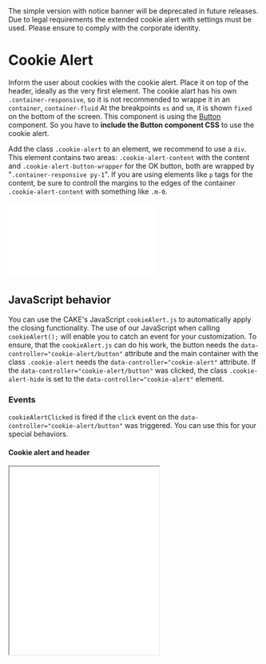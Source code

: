 <AlertWarning alertHeadline="Deprecated">
The simple version with notice banner will be deprecated in future releases. Due to legal requirements the extended cookie alert with settings must be used.
</AlertWarning>

<AlertInfo alertHeadline="Modifiable">
Please ensure to comply with the corporate identity.
</AlertInfo>

# Cookie Alert

Inform the user about cookies with the cookie alert. Place it on top of the header, ideally as the very first element. The cookie alart has his own `.container-responsive`, so it is not recommended to wrappe it in an `container`, `container-fluid` At the breakpoints `xs` and `sm`, it is shown `fixed` on the bottom of the screen. This component is using the [Button](button.md) component. So you have to **include the Button component CSS** to use the cookie alert.

Add the class `.cookie-alert` to an element, we recommend to use a `div`. This element contains two areas: `.cookie-alert-content` with the content and `.cookie-alert-button-wrapper` for the OK button, both are wrapped by "`.container-responsive py-1`". If you are using elements like `p` tags for the content, be sure to controll the margins to the edges of the container `.cookie-alert-content` with something like `.m-0`.

<ContentRack
    fields='
        "preview": {
            "src": "examples/CookieAlertExample.html",
            "type": "link"
        },
        "<html>":{
            "src": "examples/CookieAlertExample.html",
            "type": "content",
            "selector": "#app"
        }
    '
 />

![CookieAlertExample](examples/CookieAlertExample.html)

## JavaScript behavior

You can use the CAKE's JavaScript `cookieAlert.js` to automatically apply the closing functionality. The use of our JavaScript when calling `cookieAlert();` will enable you to catch an event for your customization.
To ensure, that the `cookieAlert.js` can do his work, the button needs the `data-controller="cookie-alert/button"` attribute and the main container with the class `.cookie-alert` needs the `data-controller="cookie-alert"` attribute. If the `data-controller="cookie-alert/button"` was clicked, the class `.cookie-alert-hide` is set to the `data-controller="cookie-alert"` element.

### Events

`cookieAlertClicked` is fired if the `click` event on the `data-controller="cookie-alert/button"` was triggered. You can use this for your special behaviors.

#### Cookie alert and header

<ContentRack
    fields='
        "preview": {
            "src": "examples/CookieAlertWithHeader.html",
            "type": "link"
        },
        "<html>":{
            "src": "examples/CookieAlertWithHeader.html",
            "type": "content",
            "selector": "#app"
        }
    '
 />

<Iframe src="examples/CookieAlertWithHeader.html" style="min-height: 23.5rem" title="Cookie alert and header" alt="CookieAlertWithHeader" />

## Extended Cookie Banner

In order to be legally on the safe side, the extended cookie banner must be used in most cases. This modal informs the user about cookies and also gives the user the possibility to set his personal cookie preferences. This cookie banner is designed as an overlay because it is legally required that the user first acts with this element before he can use the site.

This component uses the [button component](../Button/Button.md) and the checkbox of the [form component](../Form/Form.md). Therefore you have to include the CSS of these both components in order to get the extended cookie alert displayed correctly!

<ContentRack
    fields='
        "preview": {
            "src": "examples/CookieAlertExtendedExample.html",
            "type": "link"
        },
        "<html>":{
            "src": "examples/CookieAlertExtendedExample.html",
            "type": "content",
            "selector": "#app"
        }
    '
 />

<Iframe src="examples/CookieAlertExtendedExample.html" style="min-height: 28.5rem; max-height: 28.5rem;" title="Cookie alert extended" alt="CookieAlertExtendedExample" />

The extended cookie alert uses the `<dialog>` element. In order to get the correct styling applied to it, you have to use the `.cookie-alert-extended` class.
This dialog element is the transparent black background. Inside this `<dialog>` element you should create a `<div>` with the class `.cookie-alert-extended-modal` applied to it. This is the wrapper element for all the content elements of this component:

* title as a `<h2>` element with the class `.h5`
* description as a `<p>` tag and the class `.cookie-alert-extended-description`
* more-details link `.cookie-alert-extended-detail-link`
* *accept all* cookies button
* the cookie configuration collapsible `<div>` `.cookie-alert-configuration`
  * the checkboxes wrapper `<div>` `.cookie-alert-configuration-settings`
    * the labels of each checkbox `.cookie-alert-extended-checkbox-label`
  * the *accept configuration* button

The detailed structure of this component can be seen in the above example. Best practice is to the cookie alert component as the first element in the body of each page. Additionaly it is mandatory to place a link to your cookie-information page into the description text! **Be aware, that on the cookie-information page there shouldn't be any cookie-alert. Because otherwise the visitor is not able to read the information before accepting anything. Thus you should not save or use any cookies on this page because the visitor has not accepted anything.**

### Accessibility

Because this component is a legal requirement, special attention should be paid to good accessibility! One important thing is to not use a `<div>` but a `<dialog>` element to tell especially screenreaders that this element is an overlay which stays in front of other content. Also some aria-attributes should be added. The `aria-labelledby` and the `aria-describedby` attributes should reference to the appropriate element in the modal (title and description). Also the special `open` attribute of the `<dialog>` element should get set correctly. You can find a description of this html element on it's dedicated page on the [MDN web docs](https://developer.mozilla.org/de/docs/Web/HTML/Element/dialog). It's also a good practice to set the [role element](https://developer.mozilla.org/en-US/docs/Web/Accessibility/ARIA/Roles/dialog_role) (`role="dialog"`) for supporting browsers. The modal div (`.cookie-alert-extended-modal`) has the attribute `aria-modal="true"` attatched to it.

For the collapsable cookie configuration at the bottom of the cookie dialog, you should add `aria-controls="id"`. The configuration (`.cookie-alert-configuration`) needs also some additional attributes for accessibility: `aria-controls="id"`, `aria-labelledby="id"`, `aria-expanded="false"`. What these attributes are doing can be read in the two examples [W3: dialog-modal](https://www.w3.org/TR/wai-aria-practices/examples/dialog-modal/dialog.html) and [W3: accordion](https://www.w3.org/TR/wai-aria-practices/examples/accordion/accordion.html).

To also get the correct tab order for users only using their keyboard or other tools, the tabindex of the *accept all* button should be set to `tabindex="1"` and all the other clickable elements of the extended cookie alert to `tabindex="2"`. So the user first must tab through the cookie alert, before accessing the website itself. The *accept all* button has tabindex 1 because this element should have the inital focus.

### JavaScript

With our JavaScript we have focused on the usage in [CookieBot](https://cookiebot.com/) because this is the most used tool by our users. Because of that we have written this component's JavaScript in the "old-fashioned" way with `ES5 syntax`. This way you can simply copy paste our JavaScript into your *CookieBot* console. But more to this further below.

To make your `HTML` work with our JavaScript, you have to apply the coorect `data-controller`s. Every element, that causes some JavaScript code execution needs one of the following attributes:

* the `<dialog>` element should have the attribute `data-controller="cookie-alert/extended"` attatched to it
* the more details link `.cookie-alert-extended-detail-link` has the attribute `data-controller="cookie-alert/extended/detail-link"`
* for the *accept all* button `data-controller="cookie-alert/extended/button/accept"`
* the configuration element `.cookie-alert-configuration` needs the `data-controller="cookie-alert/extended/configuration"` attribtue attatched
* the *accept configuration* button has the attribute `data-controller="cookie-alert/extended/button/configuration"`

Our JavaScript parses the elements with the above mentioned `data-attributes` and adds three click event listener to the two buttons (*accept all* and *accept configuration*) and to the *more details* link.
The JavaScript of this component exposes three methods that can be used:

#### Accept cookies

`window.cake.cookie.acceptCookies: function (optinPreferences, optinStatistics, optinMarketing) {…}`. This method simply saves the configuration set by the user. If the user for example clicks the *accept all* button, all three parameters are set to `true`:

    acceptAllButton.addEventListener ("click", function () {
        window.cake.cookie.acceptCookies (true, true, true);
    });

#### Show cookie banner

`window.cake.cookie.showCookieBanner: function () {…}`. With this method you can show the extended cookie banner and initialize all the event listeners needed by this component.

    window.cake.cookie.showCookieBanner (forcedFocus = true);

This method has also an optional property `forcedFocus`, which can force the customers browser to keep focus on the relevant elements of our extended cookie alert. This property is set to `true` as default but if `forcedFocus` is set to `false`, it will not change anything in the default focus handling of the browser.

#### Hide cookie banner

`window.cake.cookie.hideCookieBanner: function () {…}` This method simply hides the extended cookie banner and removes all events added in the function above. **But please be sure to save the cookie configuration before with the first method mentioned!**

    window.cake.cookie.hideCookieBanner ();


## CookieBot integration

### Set up the template

We have developed our extended cookie alert especially for the [CookieBot website](https://cookiebot.com/). This means that this component also works with the [CookieBot console](https://manage.cookiebot.com/en/manage).

To set our component as your cookie-bot consent, just log into your [CookieBot console](https://manage.cookiebot.com/en/manage) and switch to the Domain group you'd like to adjust. In this dashboard you have to switch to the *Dialog* tab.
There you have to set the *Template* to `Custom` and the *Method* to `Explicit Consent` like in the following example. Depending on your language these fields could have a different name.

![Setting up the cookiebot templates](assets/cookiebot/dialog.png)

Afterwards you should be able to see 3 different textareas:

* HTML
* CSS
* Javascript

You can simply copy our sourcecode templates from the textareas below into the appropriate field.

#### HTML

![CookieAlertExtendedHTML](examples/CookieAlertExtendedHTML.html)

#### CSS

![CookieAlertExtendedCSS](examples/CookieAlertExtendedCSS.html)

#### JavaScript

![CookieAlertExtendedJavaScript](examples/CookieAlertExtendedJavaScript.html)

In addition you have to adjust the `Name of function to show banner` and the `Name of function to hide banner` with the following values like in the screenshot below:

* Name of function to show banner: `window.cake.cookie.showCookieBanner`
* Name of function to show banner without forcing the browser focus to stay on the exetended cookie alert: `window.cake.cookie.showCookieBannerWithoutForcedFocus`
* Name of function to hide banner: `window.cake.cookie.hideCookieBanner`

![Setting up the cookiebot function values](assets/cookiebot/functions.png)

### Set up the content

You can enter the content for our component as usual via the [CookieBot console](https://manage.cookiebot.com/en/manage). To do this, switch to the content tab and then create the texts, if not already done.

> #### Special exception when maintaining the content!
>
> But you have to pay attention to a special exception when maintaining the content! The field `Decline button text` is not the text for a reject button, but for the button `accept configuration`.
> This had to be solved this way, because CookieBot unfortunately does not allow any further individual text fields.

![Setting up the cookiebot content](assets/cookiebot/content.png)
